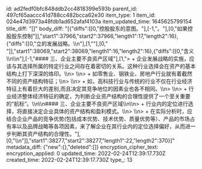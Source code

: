 id: ad2fedf0bfc848ddb2cc4818399e593b
parent_id: 497cf65aaccc41d788cc482bcca62e30
item_type: 1
item_id: 024e47d3973a48fdb1ad652afaf4103a
item_updated_time: 1645625799154
title_diff: "[]"
body_diff: "[{\"diffs\":[[0,\"控股股东的意图。\"],[-1,\"。\"],[0,\"如果控股股东控制\"]],\"start1\":37966,\"start2\":37966,\"length1\":17,\"length2\":16},{\"diffs\":[[0,\"立的发展战略。\\\n\"],[1,\"\"],[0,\"        \"]],\"start1\":38069,\"start2\":38069,\"length1\":16,\"length2\":16},{\"diffs\":[[0,\"含义\\\n\\\n\"],[-1,\"#### 三、企业主要不良资产区域\"],[1,\"> + 企业发展战略的实施，应该与其选择所属的特定行业之间存在着密切的关系。这种行业选择会在资产的基本结构上打下深深的烙印。\\\n> \\\n> + 如零售业、钢铁业、房地产行业就有着截然不同的资产结构特征；\\\n> \\\n> + 如，高科技行业与传统的行业不仅在行业经济特征上有着巨大的差别,而且决定其竞争地位的因素业也各不相同。\\\n> \\\n> + 行业经济整体经济特征的确定，为判断企业资产结构的合理性提供了一个至关重要的“航标”。\\\n\\\n#### 三、企业主要不良资产区域\\\n\\\n> + 行业内的定位进行选择，将直接决定企业具体的资产结构和盈利模式。\\\n> \\\n> + 在实际分析时，应结合企业产品的竞争优势(包括成本优势、技术优势、质量优势等）、产品的市场占有率以及品牌战略等各项因素，来了解企业在其行业内的定位选择偏好，从而进一步判断其资产结构的合理性。\"],[0,\"\\\n\"]],\"start1\":38277,\"start2\":38277,\"length1\":22,\"length2\":370}]"
metadata_diff: {"new":{},"deleted":[]}
encryption_cipher_text: 
encryption_applied: 0
updated_time: 2022-02-24T12:39:17.730Z
created_time: 2022-02-24T12:39:17.730Z
type_: 13
